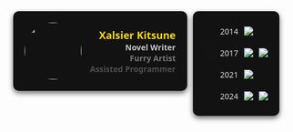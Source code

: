 <div style="display: flex; flex-direction: row; gap: 10px; align-items: start;flex-wrap: wrap;">
    <div style="background-color: #121212; padding: 20px; border-radius: 10px; box-shadow: 0 4px 10px rgba(0,0,0,0.6); display: flex; flex-direction: row; align-items: center; font-family: 'Segoe UI', Tahoma, Geneva, Verdana, sans-serif; color: #FDDA0D;gap:15px;">
        <img src="https://hunt.predation.xyz/Prey/002.png" style="width: 100px; height: 100px; border-radius: 50%; object-fit: cover;">
        <div style="align-self: flex-start; margin-top: 10px; font-size: 18px; font-weight: bold;text-align:right;">Xalsier Kitsune
        <div style="align-self: flex-end; margin-top: auto; color: #ddd; font-size: 14px;text-align:right;">
            <div style="opacity: 0.9;">Novel Writer</div>
            <div style="opacity: 0.5;">Furry Artist</div>
            <div style="opacity: 0.3;">Assisted Programmer</div>
        </div>
        </div>
    </div>
    <div style="background-color: #121212; padding: 20px; border-radius: 10px; box-shadow: 0 4px 10px rgba(0,0,0,0.6); display: inline-block; font-family: 'Segoe UI', Tahoma, Geneva, Verdana, sans-serif;">
        <div style="display: flex; align-items: center; margin-bottom: 8px; gap: 10px;">
            <span style="opacity:0.1; font-size: 18px;">⚪</span> <span style="color: #ddd;">2014</span> 
            <img src="https://img.shields.io/badge/-Lua-2C2D72?style=flat-square&logo=lua&logoColor=white" style="transition: transform 0.3s ease;">
        </div>
        <div style="display: flex; align-items: center; margin-bottom: 8px; gap: 10px;">
            <span style="opacity:0.6; font-size: 18px;">⚪</span> <span style="color: #ddd;">2017</span> 
            <img src="https://img.shields.io/badge/-HTML5-E34F26?style=flat-square&logo=html5&logoColor=white" style="transition: transform 0.3s ease;">
            <img src="https://img.shields.io/badge/-CSS3-1572B6?style=flat-square&logo=css3&logoColor=white" style="transition: transform 0.3s ease;">
        </div>
        <div style="display: flex; align-items: center; margin-bottom: 8px; gap: 10px;">
            <span style="opacity:0.3; font-size: 18px;">⚪</span> <span style="color: #ddd;">2021</span>
            <img src="https://img.shields.io/badge/-JavaScript-F7DF1E?style=flat-square&logo=javascript&logoColor=black" style="transition: transform 0.3s ease;">
        </div>
        <div style="display: flex; align-items: center; gap: 10px;">
            <span style="opacity:0.1; font-size: 18px;">⚪</span> <span style="color: #ddd;">2024</span> 
            <img src="https://img.shields.io/badge/-TypeScript-3178C6?style=flat-square&logo=typescript&logoColor=white" style="transition: transform 0.3s ease;">
            <img src="https://img.shields.io/badge/-Python-3776AB?style=flat-square&logo=python&logoColor=white" style="transition: transform 0.3s ease;">
        </div>
    </div>
</div>
